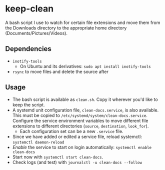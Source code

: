 # keep-clean

A bash script I use to watch for certain file extensions and move them from the Downloads directory to the appropriate home directory (Documents/Pictures/Videos).

## Dependencies

- `inotify-tools`
    - On Ubuntu and its derivatives: `sudo apt install inotify-tools`
- `rsync` to move files and delete the source after

## Usage

- The bash script is available as `clean.sh`. Copy it wherever you'd like to keep the script.
- A systemd unit configuration file, `clean-docs.service`, is also available. This must be copied to `/etc/systemd/system/clean-docs.service`. Configure the service environment variables to move different file extensions to different directories (`source`, `destination`, `look_for`).
    - Each configuration set can be a new `.service` file.
- Since we have added or edited a service file, reload systemctl: `systemctl daemon-reload`
- _Enable_ the service to start on login automatically: `systemctl enable clean-docs`
- Start now with `systemctl start clean-docs`.
- Check logs (and test) with `journalctl -u clean-docs --follow`